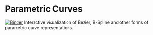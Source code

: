 # Parametric Curves
[![Binder](http://mybinder.org/badge.svg)](http://mybinder.org:/repo/hnagib/parametric-curves)
Interactive visualization of Bezier, B-Spline and other forms of parametric curve representations.